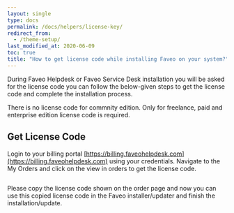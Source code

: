 ```yaml
---
layout: single
type: docs
permalink: /docs/helpers/license-key/
redirect_from:
  - /theme-setup/
last_modified_at: 2020-06-09
toc: true
title: "How to get license code while installing Faveo on your system?"
---
```


During Faveo Helpdesk or Faveo Service Desk installation you will be asked for the license code you can follow the below-given steps to get the license code and complete the installation process.

There is no license code for commnity edition. Only for freelance, paid and enterprise edition license code is required.

## Get License Code

Login to your billing portal [https://billing.faveohelpdesk.com](https://billing.faveohelpdesk.com) using your credentials. 
Navigate to the My Orders and click on the view in orders to get the license code.

<img alt="" src="https://lh6.googleusercontent.com/oqgG9Xsff3jxWqX7rBlCnq8zIa94Xvw4hnGNcqJli8wyHNvEXH2ZdM3UMLMX80WPk3dffAd6JUaF3QM-Ih9Wbx5MNFC9vwNjurdhQQzC0Hx0q0PJRVVcUddCPHqGga2ZKxIy8R1r"  />
     
Please copy the license code shown on the order page and now you can use this copied license code in the Faveo installer/updater and finish the installation/update.     
     
<img src="https://lh4.googleusercontent.com/8i4oFO83SJcaJv4oBv5hlST-uF-cKxVu7gNBukN2-5xZw5vb19TTxioEK9lSNFnQtKJt4ByokIXeAF_xyvFOPbJAhG895nnfOgLwOscZOqH71_ukzWB11oqDkm25HbR-q7jje7De" alt=""  />
